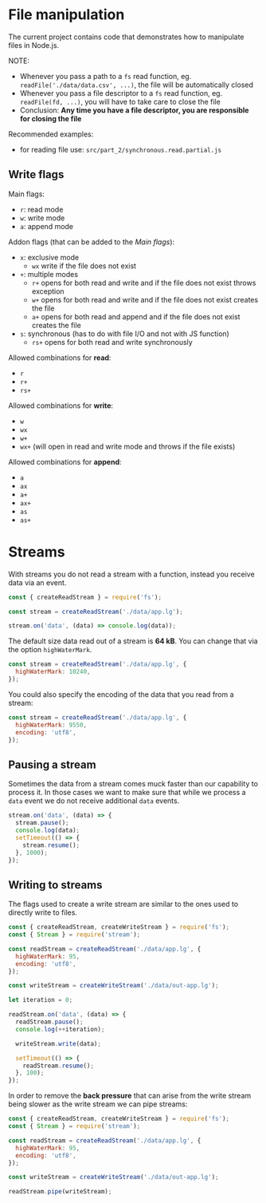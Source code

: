 # File manipulation

The current project contains code that demonstrates how to manipulate files in Node.js.

NOTE:

- Whenever you pass a path to a `fs` read function, eg. `readFile('./data/data.csv', ...)`, the file will be automatically closed
- Whenever you pass a file descriptor to a `fs` read function, eg. `readFile(fd, ...)`, you will have to take care to close the file
- Conclusion: **Any time you have a file descriptor, you are responsible for closing the file**

Recommended examples:

- for reading file use: `src/part_2/synchronous.read.partial.js`

## Write flags

Main flags:

- `r`: read mode
- `w`: write mode
- `a`: append mode

Addon flags (that can be added to the _Main flags_):

- `x`: exclusive mode
  - `wx` write if the file does not exist
- `+`: multiple modes
  - `r+` opens for both read and write and if the file does not exist throws exception
  - `w+` opens for both read and write and if the file does not exist creates the file
  - `a+` opens for both read and append and if the file does not exist creates the file
- `s`: synchronous (has to do with file I/O and not with JS function)
  - `rs+` opens for both read and write synchronously

Allowed combinations for **read**:

- `r`
- `r+`
- `rs+`

Allowed combinations for **write**:

- `w`
- `wx`
- `w+`
- `wx+` (will open in read and write mode and throws if the file exists)

Allowed combinations for **append**:

- `a`
- `ax`
- `a+`
- `ax+`
- `as`
- `as+`

# Streams

With streams you do not read a stream with a function, instead you receive data via an event.

```js
const { createReadStream } = require('fs');

const stream = createReadStream('./data/app.lg');

stream.on('data', (data) => console.log(data));
```

The default size data read out of a stream is **64 kB**. You can change that via the option `highWaterMark`.

```js
const stream = createReadStream('./data/app.lg', {
  highWaterMark: 10240,
});
```

You could also specify the encoding of the data that you read from a stream:

```js
const stream = createReadStream('./data/app.lg', {
  highWaterMark: 9550,
  encoding: 'utf8',
});
```

## Pausing a stream

Sometimes the data from a stream comes muck faster than our capability to process it. In those cases we want to make sure that while we process a `data` event we do not receive additional `data` events.

```js
stream.on('data', (data) => {
  stream.pause();
  console.log(data);
  setTimeout(() => {
    stream.resume();
  }, 1000);
});
```

## Writing to streams

The flags used to create a write stream are similar to the ones used to directly write to files.

```js
const { createReadStream, createWriteStream } = require('fs');
const { Stream } = require('stream');

const readStream = createReadStream('./data/app.lg', {
  highWaterMark: 95,
  encoding: 'utf8',
});

const writeStream = createWriteStream('./data/out-app.lg');

let iteration = 0;

readStream.on('data', (data) => {
  readStream.pause();
  console.log(++iteration);

  writeStream.write(data);

  setTimeout(() => {
    readStream.resume();
  }, 100);
});
```

In order to remove the **back pressure** that can arise from the write stream being slower as the write stream we can pipe streams:

```js
const { createReadStream, createWriteStream } = require('fs');
const { Stream } = require('stream');

const readStream = createReadStream('./data/app.lg', {
  highWaterMark: 95,
  encoding: 'utf8',
});

const writeStream = createWriteStream('./data/out-app.lg');

readStream.pipe(writeStream);
```
